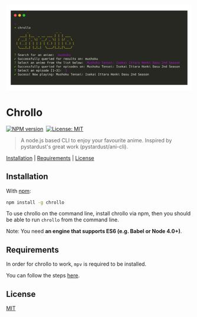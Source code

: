 ![header](./assets/header.png)

# Chrollo

[![NPM version](https://img.shields.io/npm/v/chrollo.svg)](https://www.npmjs.com/package/chrollo)&nbsp;
[![License: MIT](https://img.shields.io/badge/License-MIT-yellow.svg)](https://opensource.org/licenses/MIT)

> A node.js based CLI to enjoy your favourite anime. Inspired by pystardust's great work (pystardust/ani-cli).

[Installation](#installation) |
[Requirements](#requirements) |
[License](#license)

## Installation

With [npm](https://npmjs.org/):

```bash
npm install -g chrollo
```

To use chrollo on the command line, install chrollo via npm, then you should be able to run `chrollo` from the command line.

Note: You need **an engine that supports ES6 (e.g. Babel or Node 4.0+)**.

## Requirements

In order for chrollo to work, `mpv` is required to be installed.

You can follow the steps [here](https://mpv.io/installation/).

## License

[MIT](http://g14n.info/mit-license)
